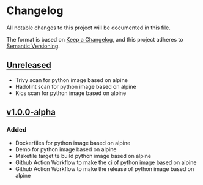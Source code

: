 # Changelog
All notable changes to this project will be documented in this file.

The format is based on [Keep a Changelog](https://keepachangelog.com/en/1.0.0/),
and this project adheres to [Semantic Versioning](https://semver.org/spec/v2.0.0.html).



## [Unreleased]
- Trivy scan for python image based on alpine
- Hadolint scan for python image based on alpine
- Kics scan for python image based on alpine



## [v1.0.0-alpha]

### Added
- Dockerfiles for python image based on alpine
- Demo for python image based on alpine
- Makefile target te build python image based on alpine
- Github Action Workflow to make the ci of python image based on alpine
- Github Action Workflow to make the release of python image based on alpine



[unreleased]: https://github.com/aleroxac/dockerfiles/compare/v1.0.0-alpha...HEAD
[v1.0.0-alpha]: https://github.com/aleroxac/dockerfiles/releases/tag/v1.0.0-alpha
